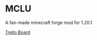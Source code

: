 # MCLU
A fan-made minecraft forge mod for 1.20.1

[Trello Board](https://trello.com/b/yW5Mh0zp/mclu)
